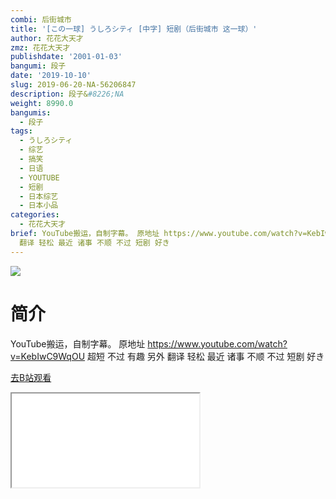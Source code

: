 ```yaml
---
combi: 后街城市
title: '[この一球] うしろシティ [中字] 短剧（后街城市 这一球）'
author: 花花大天才
zmz: 花花大天才
publishdate: '2001-01-03'
bangumi: 段子
date: '2019-10-10'
slug: 2019-06-20-NA-56206847
description: 段子&#8226;NA
weight: 8990.0
bangumis:
  - 段子
tags:
  - うしろシティ
  - 综艺
  - 搞笑
  - 日语
  - YOUTUBE
  - 短剧
  - 日本综艺
  - 日本小品
categories:
  - 花花大天才
brief: YouTube搬运，自制字幕。 原地址 https://www.youtube.com/watch?v=KebIwC9WqOU 超短 不过 有趣 另外
  翻译 轻松 最近 诸事 不顺 不过 短剧 好き
---
```

![](https://raw.githubusercontent.com/tcgriffith/owaraisite/master/static/tmpimg/a89585965f66f096337fcb5852b0f98498c19549.jpg.480.jpg)
# 简介  
YouTube搬运，自制字幕。
原地址 https://www.youtube.com/watch?v=KebIwC9WqOU
超短  不过  有趣  另外  翻译  轻松 
最近  诸事  不顺  不过  短剧  好き  

[去B站观看](https://www.bilibili.com/video/av56206847/)
<div class ="resp-container"><iframe class="testiframe" src="//player.bilibili.com/player.html?aid=56206847"", scrolling="no", allowfullscreen="true" > </iframe></div> 
